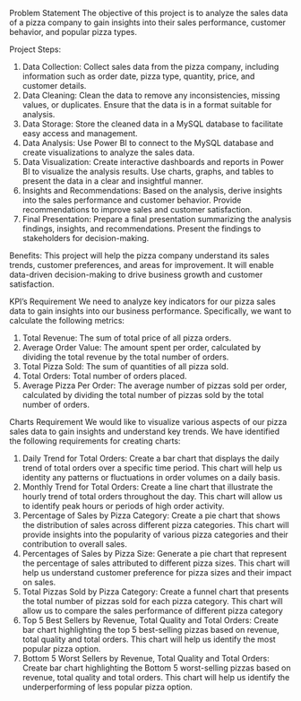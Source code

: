 Problem Statement
The objective of this project is to analyze the sales data of a pizza company to gain insights into their sales performance, customer behavior, and popular pizza types.

Project Steps:
1. Data Collection: Collect sales data from the pizza company, including information such as order date, pizza type, quantity, price, and customer details.
2. Data Cleaning: Clean the data to remove any inconsistencies, missing values, or duplicates. Ensure that the data is in a format suitable for analysis.
3. Data Storage: Store the cleaned data in a MySQL database to facilitate easy access and management.
4. Data Analysis: Use Power BI to connect to the MySQL database and create visualizations to analyze the sales data. 
5. Data Visualization: Create interactive dashboards and reports in Power BI to visualize the analysis results. Use charts, graphs, and tables to present the data in a clear and insightful manner.
6. Insights and Recommendations: Based on the analysis, derive insights into the sales performance and customer behavior. Provide recommendations to improve sales and customer satisfaction.
7. Final Presentation: Prepare a final presentation summarizing the analysis findings, insights, and recommendations. Present the findings to stakeholders for decision-making.

Benefits: This project will help the pizza company understand its sales trends, customer preferences, and areas for improvement. It will enable data-driven decision-making to drive business growth and customer satisfaction.

KPI’s Requirement
We need to analyze key indicators for our pizza sales data to gain insights into our business performance. Specifically, we want to calculate the following metrics:
1.	Total Revenue: The sum of total price of all pizza orders.
2.	Average Order Value: The amount spent per order, calculated by dividing the total revenue by the total number of orders.
3.	Total Pizza Sold: The sum of quantities of all pizza sold.
4.	Total Orders: Total number of orders placed.
5.	Average Pizza Per Order: The average number of pizzas sold per order, calculated by dividing the total number of pizzas sold by the total number of orders.
   
Charts Requirement
We would like to visualize various aspects of our pizza sales data to gain insights and understand key trends. We have identified the following requirements for creating charts:
1.	Daily Trend for Total Orders: Create a bar chart that displays the daily trend of total orders over a specific time period. This chart will help us identity any patterns or fluctuations in order volumes on a daily basis.
2.	Monthly Trend for Total Orders: Create a line chart that illustrate the hourly trend of total orders throughout the day. This chart will allow us to identify peak hours or periods of high order activity.
3.	Percentage of Sales by Pizza Category: Create a pie chart that shows the distribution of sales across different pizza categories. This chart will provide insights into the popularity of various pizza categories and their contribution to overall sales.
4.	Percentages of Sales by Pizza Size: Generate a pie chart that represent the percentage of sales attributed to different pizza sizes. This chart will help us understand customer preference for pizza sizes and their impact on sales.
5.	Total Pizzas Sold by Pizza Category: Create a funnel chart that presents the total number of pizzas sold for each pizza category. This chart will allow us to compare the sales performance of different pizza category
6.	Top 5 Best Sellers by Revenue, Total Quality and Total Orders: Create bar chart highlighting the top 5 best-selling pizzas based on revenue, total quality and total orders. This chart will help us identify the most popular pizza option.
7.	Bottom 5 Worst Sellers by Revenue, Total Quality and Total Orders: Create bar chart highlighting the Bottom 5 worst-selling pizzas based on revenue, total quality and total orders. This chart will help us identify the underperforming of less popular pizza option.

